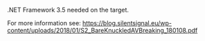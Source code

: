 .NET Framework 3.5 needed on the target.

For more information see: https://blog.silentsignal.eu/wp-content/uploads/2018/01/S2_BareKnuckledAVBreaking_180108.pdf
